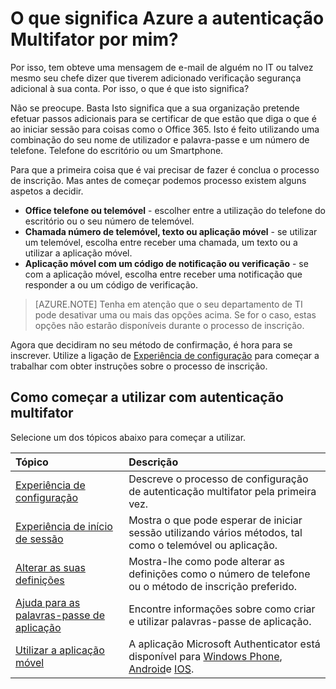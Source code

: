 <properties
    pageTitle="O que significa Azure a autenticação Multifator por mim?"
    description="Esta é a página de autenticação Multifator Azure que o podem ajudar os utilizadores finais com introdução começar a utilizar Azure a autenticação Multifator."
    services="multi-factor-authentication"
    documentationCenter=""
    authors="kgremban"
    manager="femila"
    editor="curtland"/>

<tags
    ms.service="multi-factor-authentication"
    ms.workload="identity"
    ms.tgt_pltfrm="na"
    ms.devlang="na"
    ms.topic="article"
    ms.date="08/22/2016"
    ms.author="kgremban"/>



# <a name="what-does-azure-multi-factor-authentication-mean-for-me"></a>O que significa Azure a autenticação Multifator por mim?

Por isso, tem obteve uma mensagem de e-mail de alguém no IT ou talvez mesmo seu chefe dizer que tiverem adicionado verificação segurança adicional à sua conta.  Por isso, o que é que isto significa?

Não se preocupe.  Basta Isto significa que a sua organização pretende efetuar passos adicionais para se certificar de que estão que diga o que é ao iniciar sessão para coisas como o Office 365.  Isto é feito utilizando uma combinação do seu nome de utilizador e palavra-passe e um número de telefone.  Telefone do escritório ou um Smartphone.

Para que a primeira coisa que é vai precisar de fazer é conclua o processo de inscrição.  Mas antes de começar podemos processo existem alguns aspetos a decidir.

- **Office telefone ou telemóvel** - escolher entre a utilização do telefone do escritório ou o seu número de telemóvel.
- **Chamada número de telemóvel, texto ou aplicação móvel** - se utilizar um telemóvel, escolha entre receber uma chamada, um texto ou a utilizar a aplicação móvel.
- **Aplicação móvel com um código de notificação ou verificação** - se com a aplicação móvel, escolha entre receber uma notificação que responder a ou um código de verificação.

> [AZURE.NOTE]  Tenha em atenção que o seu departamento de TI pode desativar uma ou mais das opções acima.  Se for o caso, estas opções não estarão disponíveis durante o processo de inscrição.

Agora que decidiram no seu método de confirmação, é hora para se inscrever.  Utilize a ligação de [Experiência de configuração](../multi-factor-authentication-end-user-first-time.md) para começar a trabalhar com obter instruções sobre o processo de inscrição.


## <a name="how-to-get-going-with-multi-factor-authentication"></a>Como começar a utilizar com autenticação multifator

Selecione um dos tópicos abaixo para começar a utilizar.

Tópico|Descrição
:------------- | :------------- |
[Experiência de configuração](../multi-factor-authentication-end-user-first-time.md)|  Descreve o processo de configuração de autenticação multifator pela primeira vez.
[Experiência de início de sessão](../multi-factor-authentication-end-user-signin.md)|Mostra o que pode esperar de iniciar sessão utilizando vários métodos, tal como o telemóvel ou aplicação.
[Alterar as suas definições](../multi-factor-authentication-end-user-manage-settings.md)|Mostra-lhe como pode alterar as definições como o número de telefone ou o método de inscrição preferido.
[Ajuda para as palavras-passe de aplicação](../multi-factor-authentication-end-user-app-passwords.md)| Encontre informações sobre como criar e utilizar palavras-passe de aplicação.
[Utilizar a aplicação móvel](../multi-factor-authentication-microsoft-authenticator.md)|A aplicação Microsoft Authenticator está disponível para [Windows Phone](http://go.microsoft.com/fwlink/?Linkid=825071), [Android](http://go.microsoft.com/fwlink/?Linkid=825072)e [IOS](http://go.microsoft.com/fwlink/?Linkid=825073).
